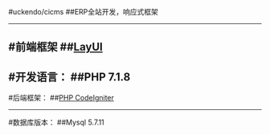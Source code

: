 #uckendo/cicms
    ##ERP全站开发，响应式框架
***
#前端框架
    ##[LayUI](http://www.layui.com/demo/laytpl.html)
---
#开发语言：
    ##PHP 7.1.8
---
#后端框架：
    ##[PHP CodeIgniter](http://codeigniter.org.cn/user_guide/index.html)
___
#数据库版本：
    ##Mysql 5.7.11